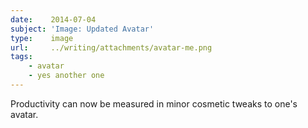 ```yaml
---
date:    2014-07-04
subject: 'Image: Updated Avatar'
type:    image
url:     ../writing/attachments/avatar-me.png
tags:
    - avatar
    - yes another one
---
```


Productivity can now be measured in minor cosmetic tweaks to one's avatar.
